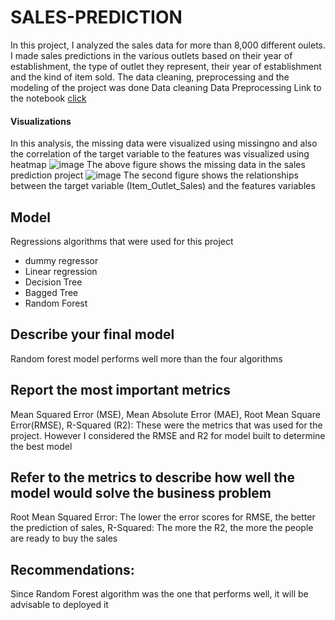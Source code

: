 # SALES-PREDICTION
In this project, I analyzed the sales data for more than 8,000 different oulets. I made sales predictions in the various outlets based on their year of establishment, the type of outlet they represent, their year of establishment and the kind of item sold. The data cleaning, preprocessing and the modeling of the project was done
Data cleaning
Data Preprocessing 
Link to the notebook [click](https://github.com/xkaycc/SALES-PREDICTION/blob/main/Project%20%201%20(Core).ipynb)
#### Visualizations
In this analysis, the missing data were visualized using missingno and also the correlation of the target variable to the features was visualized using heatmap
![image](https://user-images.githubusercontent.com/120944468/227781895-00536716-8a94-4b75-bf87-2f6d610dd622.png)
The above figure shows the missing data in the sales prediction project
![image](https://user-images.githubusercontent.com/120944468/227781972-b12b8c82-50e3-410c-8214-e857fa9a4b92.png)
The second figure shows the relationships between the target variable (Item_Outlet_Sales) and the features variables

## Model
Regressions algorithms that were used for this project 
 - dummy regressor
 - Linear regression
 - Decision Tree
 - Bagged Tree
 - Random Forest

## Describe your final model
Random forest model performs well more than the four algorithms

## Report the most important metrics
Mean Squared Error (MSE), Mean Absolute Error (MAE), Root Mean Square Error(RMSE), R-Squared (R2):
These were the metrics that was used for the project. However I considered the RMSE and R2 for model built to determine the best model

## Refer to the metrics to describe how well the model would solve the business problem
Root Mean Squared Error: The lower the error scores for RMSE, the better the prediction of sales, 
R-Squared: The more the R2, the more the people are ready to buy the sales

## Recommendations:
Since Random Forest algorithm was the one that performs well, it will be advisable to deployed it
